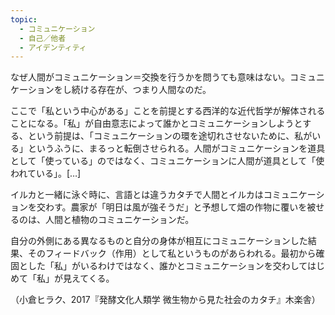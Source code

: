 ```yaml
---
topic:
  - コミュニケーション
  - 自己／他者
  - アイデンティティ
---
```

なぜ人間がコミュニケーション＝交換を行うかを問うても意味はない。コミュニケーションをし続ける存在が、つまり人間なのだ。

ここで「私という中心がある」ことを前提とする西洋的な近代哲学が解体されることになる。「私」が自由意志によって誰かとコミュニケーションしようとする、という前提は、「コミュニケーションの環を途切れさせないために、私がいる」というふうに、まるっと転倒させられる。人間がコミュニケーションを道具として「使っている」のではなく、コミュニケーションに人間が道具として「使われている」。\[…]

イルカと一緒に泳ぐ時に、言語とは違うカタチで人間とイルカはコミュニケーションを交わす。農家が「明日は風が強そうだ」と予想して畑の作物に覆いを被せるのは、人間と植物のコミュニケーションだ。

自分の外側にある異なるものと自分の身体が相互にコミュニケーションした結果、そのフィードバック（作用）として私というものがあらわれる。最初から確固とした「私」がいるわけではなく、誰かとコミュニケーションを交わしてはじめて「私」が見えてくる。

（小倉ヒラク、2017『発酵文化人類学 微生物から見た社会のカタチ』木楽舎）